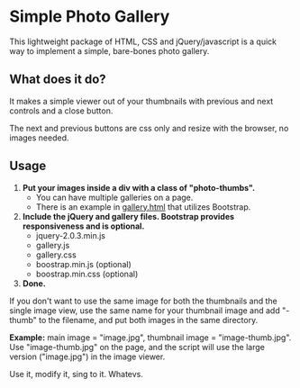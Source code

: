 <h1>Simple Photo Gallery</h1>

<p>This lightweight package of HTML, CSS and jQuery/javascript is a quick way to implement a simple, bare-bones photo gallery.</p>

<h2>What does it do?</h2>
<p>It makes a simple viewer out of your thumbnails with previous and next controls and a close button.</p>
<p>The next and previous buttons are css only and resize with the browser, no images needed.</p>

<h2>Usage</h2>
<ol>
	<li><strong>Put your images inside a div with a class of "photo-thumbs".</strong>
		<ul>
			<li>You can have multiple galleries on a page.</li>
			<li>There is an example in <a href="http://tysonhummel.com/simple-photo-gallery/gallery.html" target="_blank">gallery.html</a> that utilizes Bootstrap.</li>
		</ul>
	</li>
	<li><strong>Include the jQuery and gallery files.  Bootstrap provides responsiveness and is optional.</strong>
		<ul>
			<li>jquery-2.0.3.min.js</li>
			<li>gallery.js</li>
			<li>gallery.css</li>
			<li>boostrap.min.js (optional)</li>
			<li>boostrap.min.css (optional)</li>
		</ul>
	</li>
	<li><strong>Done.</strong></li>
</ol>

<p>If you don't want to use the same image for both the thumbnails and the single image view, use the same name for your thumbnail image and add "-thumb" to the filename, and put both images in the same directory.</p>

<p><strong>Example:</strong> main image = "image.jpg", thumbnail image = "image-thumb.jpg". Use "image-thumb.jpg" on the page, and the script will use the large version ("image.jpg") in the image viewer.</p>

<p>Use it, modify it, sing to it. Whatevs.</p>